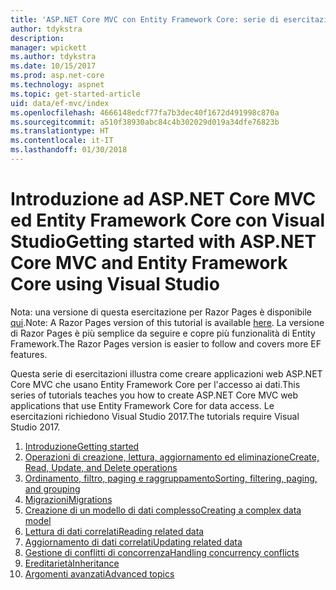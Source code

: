 ```yaml
---
title: 'ASP.NET Core MVC con Entity Framework Core: serie di esercitazioni'
author: tdykstra
description: 
manager: wpickett
ms.author: tdykstra
ms.date: 10/15/2017
ms.prod: asp.net-core
ms.technology: aspnet
ms.topic: get-started-article
uid: data/ef-mvc/index
ms.openlocfilehash: 4666148edcf77fa7b3dec40f1672d491998c870a
ms.sourcegitcommit: a510f38930abc84c4b302029d019a34dfe76823b
ms.translationtype: HT
ms.contentlocale: it-IT
ms.lasthandoff: 01/30/2018
---
```

# <a name="getting-started-with-aspnet-core-mvc-and-entity-framework-core-using-visual-studio"></a><span data-ttu-id="76963-102">Introduzione ad ASP.NET Core MVC ed Entity Framework Core con Visual Studio</span><span class="sxs-lookup"><span data-stu-id="76963-102">Getting started with ASP.NET Core MVC and Entity Framework Core using Visual Studio</span></span>

<span data-ttu-id="76963-103">Nota: una versione di questa esercitazione per Razor Pages è disponibile [qui](xref:data/ef-rp/intro).</span><span class="sxs-lookup"><span data-stu-id="76963-103">Note: A Razor Pages version of this tutorial is available [here](xref:data/ef-rp/intro).</span></span> <span data-ttu-id="76963-104">La versione di Razor Pages è più semplice da seguire e copre più funzionalità di Entity Framework.</span><span class="sxs-lookup"><span data-stu-id="76963-104">The Razor Pages version is easier to follow and covers more EF features.</span></span>

<span data-ttu-id="76963-105">Questa serie di esercitazioni illustra come creare applicazioni web ASP.NET Core MVC che usano Entity Framework Core per l'accesso ai dati.</span><span class="sxs-lookup"><span data-stu-id="76963-105">This series of tutorials teaches you how to create ASP.NET Core MVC web applications that use Entity Framework Core for data access.</span></span> <span data-ttu-id="76963-106">Le esercitazioni richiedono Visual Studio 2017.</span><span class="sxs-lookup"><span data-stu-id="76963-106">The tutorials require Visual Studio 2017.</span></span>

1. [<span data-ttu-id="76963-107">Introduzione</span><span class="sxs-lookup"><span data-stu-id="76963-107">Getting started</span></span>](intro.md)
2. [<span data-ttu-id="76963-108">Operazioni di creazione, lettura, aggiornamento ed eliminazione</span><span class="sxs-lookup"><span data-stu-id="76963-108">Create, Read, Update, and Delete operations</span></span>](crud.md)
3. [<span data-ttu-id="76963-109">Ordinamento, filtro, paging e raggruppamento</span><span class="sxs-lookup"><span data-stu-id="76963-109">Sorting, filtering, paging, and grouping</span></span>](sort-filter-page.md)
4. [<span data-ttu-id="76963-110">Migrazioni</span><span class="sxs-lookup"><span data-stu-id="76963-110">Migrations</span></span>](migrations.md)
5. [<span data-ttu-id="76963-111">Creazione di un modello di dati complesso</span><span class="sxs-lookup"><span data-stu-id="76963-111">Creating a complex data model</span></span>](complex-data-model.md)
6. [<span data-ttu-id="76963-112">Lettura di dati correlati</span><span class="sxs-lookup"><span data-stu-id="76963-112">Reading related data</span></span>](read-related-data.md)
7. [<span data-ttu-id="76963-113">Aggiornamento di dati correlati</span><span class="sxs-lookup"><span data-stu-id="76963-113">Updating related data</span></span>](update-related-data.md)
8. [<span data-ttu-id="76963-114">Gestione di conflitti di concorrenza</span><span class="sxs-lookup"><span data-stu-id="76963-114">Handling concurrency conflicts</span></span>](concurrency.md)
9. [<span data-ttu-id="76963-115">Ereditarietà</span><span class="sxs-lookup"><span data-stu-id="76963-115">Inheritance</span></span>](inheritance.md)
10. [<span data-ttu-id="76963-116">Argomenti avanzati</span><span class="sxs-lookup"><span data-stu-id="76963-116">Advanced topics</span></span>](advanced.md)
